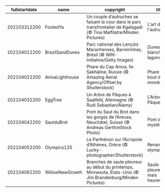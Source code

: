 |fullstartdate|name|copyright|title|image|
|--|--|--|--|--|
202103312200|FooledYa|Un couple d’autruches se faisant la cour dans le parc transfrontalier de Kgalagadi (© Tina Malfilatre/Minden Pictures)|L'art de faire l'autruche|![](/fr-FR/2021/04/202103312200FooledYa.jpg)|
202104012200|BrazilSandDunes|Parc national des Lençóis Maranhenses, Barreirinhas, Brésil (© WIN-Initiative/Getty Images)|Dunes blanches, lagons bleus|![](/fr-FR/2021/04/202104012200BrazilSandDunes.jpg)|
202104022200|AnivaLighthouse|Phare du Cap Aniva, île Sakhaline, Russie (© Amazing Aerial Agency/Offset by Shutterstock)|Phare du bout du monde|![](/fr-FR/2021/04/202104022200AnivaLighthouse.jpg)|
202104032200|EggTree|Un Arbre de Pâques à Saalfeld, Allemagne (© Rudi Sebastian/Alamy)|L’Arbre de Pâques|![](/fr-FR/2021/04/202104032200EggTree.jpg)|
202104042200|SautduBrot|Pont du Saut du Brot dans les gorges de l’Areuse, Neuchâtel, Suisse (© Andreas Gerth/eStock Photo)|Pont des mystères|![](/fr-FR/2021/04/202104042200SautduBrot.jpg)|
202104052200|Olympics125|Le Parthénon sur l’Acropole d’Athènes, Grèce (© Lucky-photographer/Shutterstock)|Renaissance olympique|![](/fr-FR/2021/04/202104052200Olympics125.jpg)|
202104062200|WillowNewGrowth|Branches de saule pleureur au début du printemps, Minnesota, États-Unis (© Jim Brandenburg/Minden Pictures)|Saule pleureur mais heureux|![](/fr-FR/2021/04/202104062200WillowNewGrowth.jpg)|

